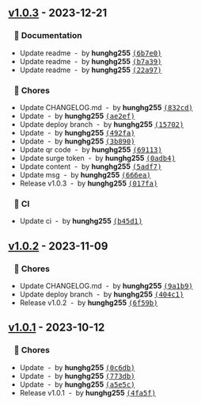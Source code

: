 ## [v1.0.3](https://github.com/hunghg255/surge-preview/compare/v1.0.2...v1.0.3) - 2023-12-21
### &nbsp;&nbsp;&nbsp;📖 Documentation

- Update readme &nbsp;-&nbsp; by **hunghg255** [<samp>(6b7e0)</samp>](https://github.com/hunghg255/surge-preview/commit/6b7e03b)
- Update readme &nbsp;-&nbsp; by **hunghg255** [<samp>(b7a39)</samp>](https://github.com/hunghg255/surge-preview/commit/b7a39d5)
- Update readme &nbsp;-&nbsp; by **hunghg255** [<samp>(22a97)</samp>](https://github.com/hunghg255/surge-preview/commit/22a9756)

### &nbsp;&nbsp;&nbsp;🏡 Chores

- Update CHANGELOG.md &nbsp;-&nbsp; by **hunghg255** [<samp>(832cd)</samp>](https://github.com/hunghg255/surge-preview/commit/832cde3)
- Update &nbsp;-&nbsp; by **hunghg255** [<samp>(ae2ef)</samp>](https://github.com/hunghg255/surge-preview/commit/ae2ef9a)
- Update deploy branch &nbsp;-&nbsp; by **hunghg255** [<samp>(15702)</samp>](https://github.com/hunghg255/surge-preview/commit/1570211)
- Update &nbsp;-&nbsp; by **hunghg255** [<samp>(492fa)</samp>](https://github.com/hunghg255/surge-preview/commit/492fa2a)
- Update &nbsp;-&nbsp; by **hunghg255** [<samp>(3b890)</samp>](https://github.com/hunghg255/surge-preview/commit/3b8903d)
- Update qr code &nbsp;-&nbsp; by **hunghg255** [<samp>(69113)</samp>](https://github.com/hunghg255/surge-preview/commit/6911380)
- Update surge token &nbsp;-&nbsp; by **hunghg255** [<samp>(0adb4)</samp>](https://github.com/hunghg255/surge-preview/commit/0adb4a4)
- Update content &nbsp;-&nbsp; by **hunghg255** [<samp>(5adf7)</samp>](https://github.com/hunghg255/surge-preview/commit/5adf707)
- Update msg &nbsp;-&nbsp; by **hunghg255** [<samp>(666ea)</samp>](https://github.com/hunghg255/surge-preview/commit/666eabe)
- Release v1.0.3 &nbsp;-&nbsp; by **hunghg255** [<samp>(017fa)</samp>](https://github.com/hunghg255/surge-preview/commit/017fa74)

### &nbsp;&nbsp;&nbsp;🤖 CI

- Update ci &nbsp;-&nbsp; by **hunghg255** [<samp>(b45d1)</samp>](https://github.com/hunghg255/surge-preview/commit/b45d12d)
## [v1.0.2](https://github.com/hunghg255/surge-preview/compare/v1.0.1...v1.0.2) - 2023-11-09
### &nbsp;&nbsp;&nbsp;🏡 Chores

- Update CHANGELOG.md &nbsp;-&nbsp; by **hunghg255** [<samp>(9a1b9)</samp>](https://github.com/hunghg255/surge-preview/commit/9a1b90a)
- Update deploy branch &nbsp;-&nbsp; by **hunghg255** [<samp>(404c1)</samp>](https://github.com/hunghg255/surge-preview/commit/404c1db)
- Release v1.0.2 &nbsp;-&nbsp; by **hunghg255** [<samp>(6f59b)</samp>](https://github.com/hunghg255/surge-preview/commit/6f59bb7)
## [v1.0.1](https://github.com/hunghg255/surge-preview/compare/bffafdbd2f166e25831c0ed4107020a301ef36fa...v1.0.1) - 2023-10-12
### &nbsp;&nbsp;&nbsp;🏡 Chores

- Update &nbsp;-&nbsp; by **hunghg255** [<samp>(0c6db)</samp>](https://github.com/hunghg255/surge-preview/commit/0c6db5d)
- Update &nbsp;-&nbsp; by **hunghg255** [<samp>(773db)</samp>](https://github.com/hunghg255/surge-preview/commit/773db71)
- Update &nbsp;-&nbsp; by **hunghg255** [<samp>(a5e5c)</samp>](https://github.com/hunghg255/surge-preview/commit/a5e5c47)
- Release v1.0.1 &nbsp;-&nbsp; by **hunghg255** [<samp>(4fa5f)</samp>](https://github.com/hunghg255/surge-preview/commit/4fa5fb6)
